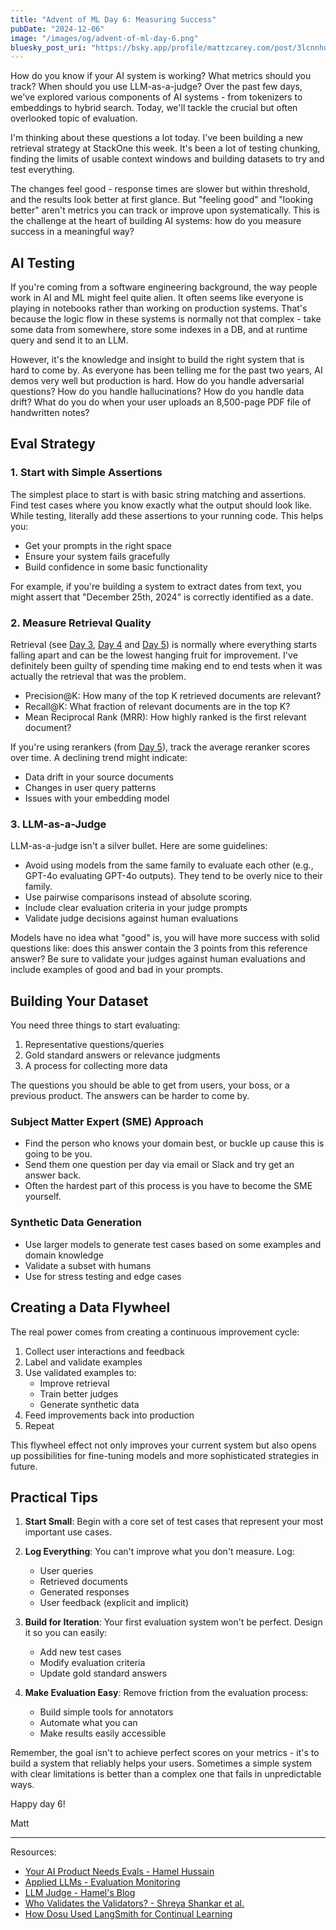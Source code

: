 ```yaml
---
title: "Advent of ML Day 6: Measuring Success"
pubDate: "2024-12-06"
image: "/images/og/advent-of-ml-day-6.png"
bluesky_post_uri: "https://bsky.app/profile/mattzcarey.com/post/3lcnnhudre22f"
---
```


How do you know if your AI system is working? What metrics should you track? When should you use LLM-as-a-judge? Over the past few days, we've explored various components of AI systems - from tokenizers to embeddings to hybrid search. Today, we'll tackle the crucial but often overlooked topic of evaluation.

I'm thinking about these questions a lot today. I've been building a new retrieval strategy at StackOne this week. It's been a lot of testing chunking, finding the limits of usable context windows and building datasets to try and test everything.

The changes feel good - response times are slower but within threshold, and the results look better at first glance. But "feeling good" and "looking better" aren't metrics you can track or improve upon systematically. This is the challenge at the heart of building AI systems: how do you measure success in a meaningful way?

## AI Testing

If you're coming from a software engineering background, the way people work in AI and ML might feel quite alien. It often seems like everyone is playing in notebooks rather than working on production systems. That's because the logic flow in these systems is normally not that complex - take some data from somewhere, store some indexes in a DB, and at runtime query and send it to an LLM.

However, it's the knowledge and insight to build the right system that is hard to come by. As everyone has been telling me for the past two years, AI demos very well but production is hard. How do you handle adversarial questions? How do you handle hallucinations? How do you handle data drift? What do you do when your user uploads an 8,500-page PDF file of handwritten notes?

## Eval Strategy

### 1. Start with Simple Assertions

The simplest place to start is with basic string matching and assertions. Find test cases where you know exactly what the output should look like. While testing, literally add these assertions to your running code. This helps you:

- Get your prompts in the right space
- Ensure your system fails gracefully
- Build confidence in some basic functionality

For example, if you're building a system to extract dates from text, you might assert that "December 25th, 2024" is correctly identified as a date.

### 2. Measure Retrieval Quality

Retrieval (see [Day 3](./advent-of-ml-day-3.md), [Day 4](./advent-of-ml-day-4.md) and [Day 5](./advent-of-ml-day-5.md)) is normally where everything starts falling apart and can be the lowest hanging fruit for improvement. I've definitely been guilty of spending time making end to end tests when it was actually the retrieval that was the problem.

- Precision@K: How many of the top K retrieved documents are relevant?
- Recall@K: What fraction of relevant documents are in the top K?
- Mean Reciprocal Rank (MRR): How highly ranked is the first relevant document?

If you're using rerankers (from [Day 5](./advent-of-ml-day-5.md)), track the average reranker scores over time. A declining trend might indicate:

- Data drift in your source documents
- Changes in user query patterns
- Issues with your embedding model

### 3. LLM-as-a-Judge

LLM-as-a-judge isn't a silver bullet. Here are some guidelines:

- Avoid using models from the same family to evaluate each other (e.g., GPT-4o evaluating GPT-4o outputs). They tend to be overly nice to their family.
- Use pairwise comparisons instead of absolute scoring.
- Include clear evaluation criteria in your judge prompts
- Validate judge decisions against human evaluations

Models have no idea what "good" is, you will have more success with solid questions like: does this answer contain the 3 points from this reference answer? Be sure to validate your judges against human evaluations and include examples of good and bad in your prompts.

## Building Your Dataset

You need three things to start evaluating:

1. Representative questions/queries
2. Gold standard answers or relevance judgments
3. A process for collecting more data

The questions you should be able to get from users, your boss, or a previous product. The answers can be harder to come by.

### Subject Matter Expert (SME) Approach

- Find the person who knows your domain best, or buckle up cause this is going to be you.
- Send them one question per day via email or Slack and try get an answer back.
- Often the hardest part of this process is you have to become the SME yourself.

### Synthetic Data Generation

- Use larger models to generate test cases based on some examples and domain knowledge
- Validate a subset with humans
- Use for stress testing and edge cases

## Creating a Data Flywheel

The real power comes from creating a continuous improvement cycle:

1. Collect user interactions and feedback
2. Label and validate examples
3. Use validated examples to:
   - Improve retrieval
   - Train better judges
   - Generate synthetic data
4. Feed improvements back into production
5. Repeat

This flywheel effect not only improves your current system but also opens up possibilities for fine-tuning models and more sophisticated strategies in future.

## Practical Tips

1. **Start Small**: Begin with a core set of test cases that represent your most important use cases.

2. **Log Everything**: You can't improve what you don't measure. Log:

   - User queries
   - Retrieved documents
   - Generated responses
   - User feedback (explicit and implicit)

3. **Build for Iteration**: Your first evaluation system won't be perfect. Design it so you can easily:

   - Add new test cases
   - Modify evaluation criteria
   - Update gold standard answers

4. **Make Evaluation Easy**: Remove friction from the evaluation process:
   - Build simple tools for annotators
   - Automate what you can
   - Make results easily accessible

Remember, the goal isn't to achieve perfect scores on your metrics - it's to build a system that reliably helps your users. Sometimes a simple system with clear limitations is better than a complex one that fails in unpredictable ways.

Happy day 6!

Matt

---

Resources:

- [Your AI Product Needs Evals - Hamel Hussain](https://hamel.dev/blog/posts/evals/)
- [Applied LLMs - Evaluation Monitoring](https://applied-llms.org/#evaluation-monitoring)
- [LLM Judge - Hamel's Blog](https://hamel.dev/blog/posts/llm-judge/)
- [Who Validates the Validators? - Shreya Shankar et al.](https://arxiv.org/abs/2404.12272)
- [How Dosu Used LangSmith for Continual Learning](https://blog.langchain.dev/dosu-langsmith-no-prompt-eng/)

